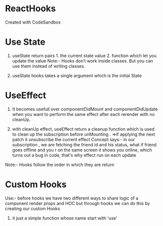 # ReactHooks
Created with CodeSandbox

# Use State
1.  useState return pairs 
        1. the current state value
        2. function which let you update the value
Note:- Hooks don’t work inside classes. But you can use them instead of writing classes.

2. useState hooks takes a single argument which is the initial State

# UseEffect
1. It becomes usefull over componentDidMount and componentDidUpdate when you want to perform the same effect after each rerender with no cleanUp.

2. with cleanUp effect, useEffect return a cleanup function which is used to clean up the subscription before unMounting .
=>if applying the next patch it unsubscribe the current effect
Concept says:- in our subscription , we are fetching the friend id and his status, what if friend goes offline and you r on the same screen it shows you online, which turns out a bug in code, that's why effect run on each update

Note:- Hooks follow the order in which they are return

# Custom Hooks
Use:-
      before hooks we have two different ways to share logic of a component render props and HOC but through hooks we can do this by creating our custom Hooks
1. it just a simple function whose name start with 'use'
